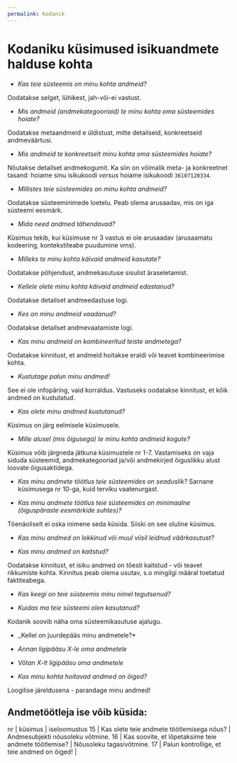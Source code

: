 ```yaml
---
permalink: Kodanik
---
```


# Kodaniku küsimused isikuandmete halduse kohta

* _Kas teie süsteemis on minu kohta andmeid?_

Oodatakse selget, lühikest, jah-või-ei vastust.

*  _Mis andmeid (andmekategooriaid) te minu kohta oma süsteemides hoiate?_

Oodatakse metaandmeid e üldistust, mitte detailseid, konkreetseid andmeväärtusi.

*  _Mis andmeid te konkreetselt minu kohta oma süsteemides hoiate?_

Nõutakse detailset andmekogumit. Ka siin on võimalik meta- ja konkreetnet tasand: hoiame sinu isikukoodi _versus_ hoiame isikukoodi `36107120334`.

* _Millistes teie süsteemides on minu kohta andmeid?_

Oodatakse süsteeminimede loetelu. Peab olema arusaadav, mis on iga süsteemi eesmärk.


* _Mida need andmed tähendavad?_

Küsimus tekib, kui küsimuse nr 3 vastus ei ole arusaadav (arusaamatu kodeering, kontekstiteabe puudumine vms).

*  _Milleks te minu kohta käivaid andmeid kasutate?_

Oodatakse põhjendust, andmekasutuse sisulist äraseletamist.

*  _Kellele olete minu kohta käivaid andmeid edastanud?_

Oodatakse detailset andmeedastuse logi.

*  _Kes on minu andmeid vaadanud?_

Oodatakse detailset andmevaatamiste logi.

*  _Kas minu andmeid on kombineeritud teiste andmetega?_

Oodatakse kinnitust, et andmeid hoitakse eraldi või teavet kombineerimise kohta.

*  _Kustutage palun minu andmed!_

See ei ole infopäring, vaid korraldus. Vastuseks oodatakse kinnitust, et kõik andmed on kustutatud.

* _Kas olete minu andmed kustutanud?_

Küsimus on järg eelmisele küsimusele. 

* _Mille alusel (mis õigusega) te minu kohta andmeid kogute?_

Küsimus võib järgneda jätkuna küsimustele nr 1-7. Vastamiseks on vaja siduda süsteemid, andmekategooriad ja/või andmekirjed õiguslikku alust loovate õigusaktidega.

* _Kas minu andmete töötlus teie süsteemides on seaduslik?_ Sarnane küsimusega nr 10-ga, kuid terviku vaatenurgast.

* _Kas minu andmete töötlus teie süsteemides on minimaalne (õiguspäraste eesmärkide suhtes)?_

Tõenäoliselt ei oska inimene seda küsida. Siiski on see oluline küsimus.

* _Kas minu andmed on lekkinud või muul viisil leidnud väärkasutust?_

* _Kas minu andmed on kaitstud?_

Oodatakse kinnitust, et isiku andmed on tõesti kaitstud - või teavet rikkumiste kohta. Kinnitus peab olema usutav, s.o mingilgi määral toetatud faktiteabega.

* _Kas keegi on teie süsteemis minu nimel tegutsenud?_

* _Kuidas ma teie süsteemi olen kasutanud?_

Kodanik soovib näha oma süsteemikasutuse ajalugu.

* _Kellel on juurdepääs minu andmetele?*

* _Annan ligipääsu X-le oma andmetele_

* _Võtan X-lt ligipääsu oma andmetele_

* _Kas minu kohta hoitavad andmed on õiged?_

Loogilise järeldusena - parandage minu andmed!

## Andmetöötleja ise võib küsida:

nr | küsimus | iseloomustus
15 | Kas olete teie andmete töötlemisega nõus? | Andmesubjekti nõusoleku võtmine.
16 | Kas soovite, et lõpetaksime teie andmete töötlemise? | Nõusoleku tagasivõtmine.
17 | Palun kontrollige, et teie andmed on õiged! | 

